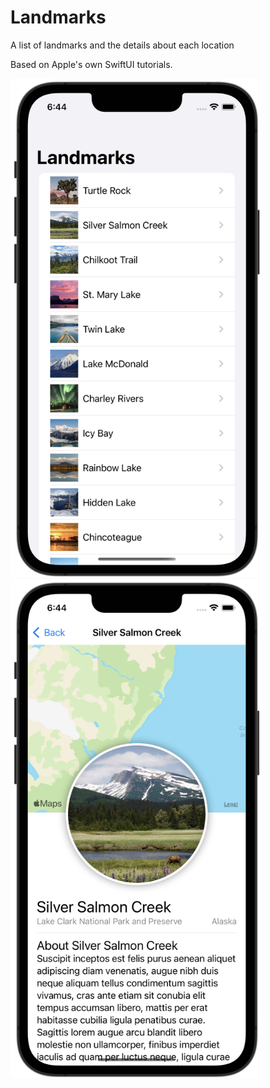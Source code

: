 # Landmarks
A list of landmarks and the details about each location

Based on Apple's own SwiftUI tutorials.

<img src="screenshot1.png" width=400>      <img src="screenshot2.png" width=400>
